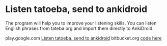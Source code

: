 # Listen tatoeba, send to ankidroid
The program will help you to improve your listening skills.
You can listen English phrases from tateba.org and import them directly to AnkiDroid.

play.google.com
[Listen tatoeba, send to ankidroid](https://play.google.com/store/apps/details?id=com.snailp4el.android.tatoeba)
bitbucket.org
[code here](https://bitbucket.org/snailp4el/tatoeba/src/master/)